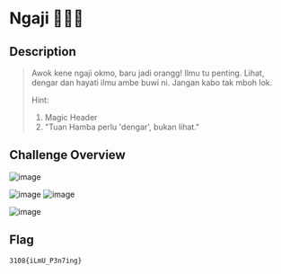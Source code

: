 # Ngaji 🕵🏻‍♀️
## Description
> Awok kene ngaji okmo, baru jadi orangg! Ilmu tu penting. Lihat, dengar dan hayati ilmu ambe buwi ni. Jangan kabo tak mboh lok.
>
> Hint:
>
> 1. Magic Header
> 2. "Tuan Hamba perlu 'dengar', bukan lihat."

## Challenge Overview
![image](https://github.com/user-attachments/assets/8b916e98-298f-424d-ad2c-b76ddb753056)

![image](https://github.com/user-attachments/assets/968e4b7e-125c-4bec-ba63-800bf20bca84)
![image](https://github.com/user-attachments/assets/a6a606b9-c14f-4a9c-ad4e-5874af4baa73)

![image](https://github.com/user-attachments/assets/196c6158-825b-4d08-aed1-942086b8e314)
## Flag
```
3108{iLmU_P3n7ing}
```

